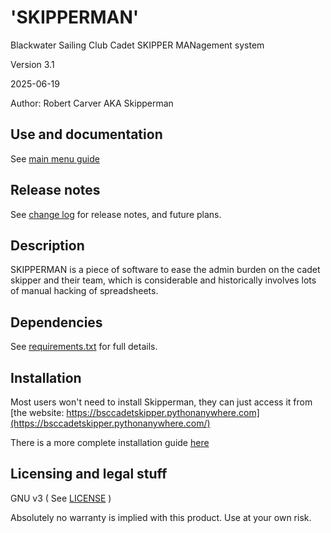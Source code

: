 # 'SKIPPERMAN'

Blackwater Sailing Club Cadet SKIPPER MANagement system

Version 3.1

2025-06-19

Author: Robert Carver AKA Skipperman

## Use and documentation

See [main menu guide](/docs/main-menu.md)


## Release notes

See [change log](CHANGELOG.md) for release notes, and future plans.


## Description


SKIPPERMAN is a piece of software to ease the admin burden on the cadet skipper and their team, which is considerable and historically involves lots of manual hacking of spreadsheets. 


## Dependencies

See [requirements.txt](requirements.txt) for full details.


## Installation

Most users won't need to install Skipperman, they can just access it from [the website: https://bsccadetskipper.pythonanywhere.com](https://bsccadetskipper.pythonanywhere.com/)

There is a more complete installation guide [here](docs/technical/installation.md)


## Licensing and legal stuff

GNU v3
( See [LICENSE](LICENSE) )

Absolutely no warranty is implied with this product. Use at your own risk.  


